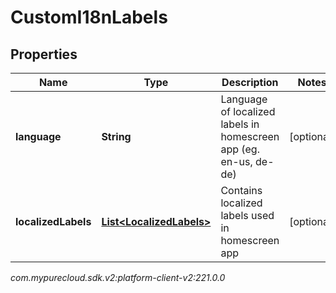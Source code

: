 # CustomI18nLabels


## Properties

| Name | Type | Description | Notes |
| ------------ | ------------- | ------------- | ------------- |
| **language** | **String** | Language of localized labels in homescreen app (eg. en-us, de-de) |  [optional] |
| **localizedLabels** | [**List&lt;LocalizedLabels&gt;**](LocalizedLabels) | Contains localized labels used in homescreen app |  [optional] |




_com.mypurecloud.sdk.v2:platform-client-v2:221.0.0_
